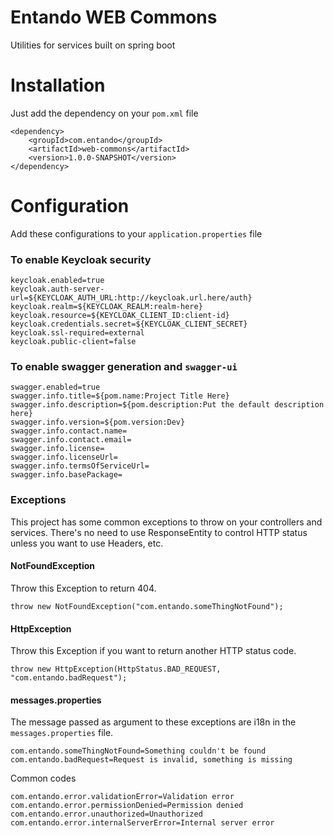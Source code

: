 # Entando WEB Commons
Utilities for services built on spring boot

# Installation
Just add the dependency on your `pom.xml` file
```
<dependency>
    <groupId>com.entando</groupId>
    <artifactId>web-commons</artifactId>
    <version>1.0.0-SNAPSHOT</version>
</dependency>
```

# Configuration
Add these configurations to your `application.properties` file

### To enable Keycloak security
```
keycloak.enabled=true
keycloak.auth-server-url=${KEYCLOAK_AUTH_URL:http://keycloak.url.here/auth}
keycloak.realm=${KEYCLOAK_REALM:realm-here}
keycloak.resource=${KEYCLOAK_CLIENT_ID:client-id}
keycloak.credentials.secret=${KEYCLOAK_CLIENT_SECRET}
keycloak.ssl-required=external
keycloak.public-client=false
```

### To enable swagger generation and `swagger-ui`
```
swagger.enabled=true
swagger.info.title=${pom.name:Project Title Here}
swagger.info.description=${pom.description:Put the default description here}
swagger.info.version=${pom.version:Dev}
swagger.info.contact.name=
swagger.info.contact.email=
swagger.info.license=
swagger.info.licenseUrl=
swagger.info.termsOfServiceUrl=
swagger.info.basePackage=
```


### Exceptions
This project has some common exceptions to throw on your controllers and services.
There's no need to use ResponseEntity to control HTTP status unless you want to use Headers, etc.

#### NotFoundException
Throw this Exception to return 404.

```
throw new NotFoundException("com.entando.someThingNotFound");
```

#### HttpException
Throw this Exception if you want to return another HTTP status code.

```
throw new HttpException(HttpStatus.BAD_REQUEST, "com.entando.badRequest");
```

#### messages.properties
The message passed as argument to these exceptions are i18n in the `messages.properties` file.

```
com.entando.someThingNotFound=Something couldn't be found
com.entando.badRequest=Request is invalid, something is missing
```

Common codes
```
com.entando.error.validationError=Validation error
com.entando.error.permissionDenied=Permission denied
com.entando.error.unauthorized=Unauthorized
com.entando.error.internalServerError=Internal server error
```